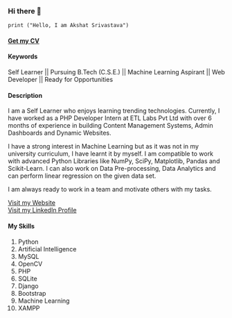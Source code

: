 ### Hi there 👋 

```
print ("Hello, I am Akshat Srivastava")
```
#### [Get my CV](https://drive.google.com/file/d/1UvEC-oBM6D_a-RBEyczuoG1M2Gogv1qq/view)

#### Keywords
Self Learner || Pursuing B.Tech (C.S.E.) || Machine Learning Aspirant || Web Developer || Ready for Opportunities

#### Description
I am a Self Learner who enjoys learning trending technologies. Currently, I have worked as a PHP Developer Intern at ETL Labs Pvt Ltd with over 6 months of experience in building Content Management Systems, Admin Dashboards and Dynamic Websites.

I have a strong interest in Machine Learning but as it was not in my university curriculum, I have learnt it by myself. I am compatible to work with advanced Python Libraries like NumPy, SciPy, Matplotlib, Pandas and Scikit-Learn. I can also work on Data Pre-processing, Data Analytics and can perform linear regression on the given data set.

I am always ready to work in a team and motivate others with my tasks.

[Visit my Website](https://akshatworks.online)
<br>
[Visit my LinkedIn Profile](https://www.linkedin.com/in/akshat-srivastava-408048185/)

#### My Skills
1. Python
2. Artificial Intelligence
3. MySQL
4. OpenCV
5. PHP
6. SQLite
7. Django
8. Bootstrap
9. Machine Learning
10. XAMPP

